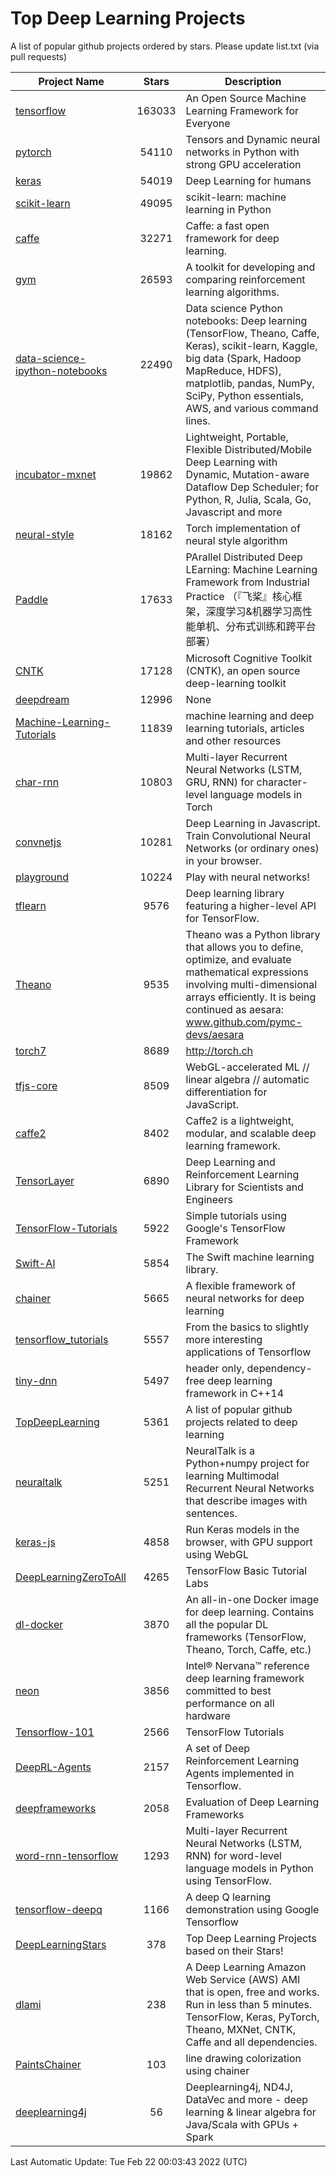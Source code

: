 # Top Deep Learning Projects
A list of popular github projects ordered by stars.
Please update list.txt (via pull requests)

|Project Name| Stars | Description |
| ---------- |:-----:| ----------- |
| [tensorflow](https://github.com/tensorflow/tensorflow) | 163033 | An Open Source Machine Learning Framework for Everyone |
| [pytorch](https://github.com/pytorch/pytorch) | 54110 | Tensors and Dynamic neural networks in Python with strong GPU acceleration |
| [keras](https://github.com/keras-team/keras) | 54019 | Deep Learning for humans |
| [scikit-learn](https://github.com/scikit-learn/scikit-learn) | 49095 | scikit-learn: machine learning in Python |
| [caffe](https://github.com/BVLC/caffe) | 32271 | Caffe: a fast open framework for deep learning. |
| [gym](https://github.com/openai/gym) | 26593 | A toolkit for developing and comparing reinforcement learning algorithms. |
| [data-science-ipython-notebooks](https://github.com/donnemartin/data-science-ipython-notebooks) | 22490 | Data science Python notebooks: Deep learning (TensorFlow, Theano, Caffe, Keras), scikit-learn, Kaggle, big data (Spark, Hadoop MapReduce, HDFS), matplotlib, pandas, NumPy, SciPy, Python essentials, AWS, and various command lines. |
| [incubator-mxnet](https://github.com/apache/incubator-mxnet) | 19862 | Lightweight, Portable, Flexible Distributed/Mobile Deep Learning with Dynamic, Mutation-aware Dataflow Dep Scheduler; for Python, R, Julia, Scala, Go, Javascript and more |
| [neural-style](https://github.com/jcjohnson/neural-style) | 18162 | Torch implementation of neural style algorithm |
| [Paddle](https://github.com/PaddlePaddle/Paddle) | 17633 | PArallel Distributed Deep LEarning: Machine Learning Framework from Industrial Practice （『飞桨』核心框架，深度学习&机器学习高性能单机、分布式训练和跨平台部署） |
| [CNTK](https://github.com/microsoft/CNTK) | 17128 | Microsoft Cognitive Toolkit (CNTK), an open source deep-learning toolkit |
| [deepdream](https://github.com/google/deepdream) | 12996 | None |
| [Machine-Learning-Tutorials](https://github.com/ujjwalkarn/Machine-Learning-Tutorials) | 11839 | machine learning and deep learning tutorials, articles and other resources  |
| [char-rnn](https://github.com/karpathy/char-rnn) | 10803 | Multi-layer Recurrent Neural Networks (LSTM, GRU, RNN) for character-level language models in Torch |
| [convnetjs](https://github.com/karpathy/convnetjs) | 10281 | Deep Learning in Javascript. Train Convolutional Neural Networks (or ordinary ones) in your browser. |
| [playground](https://github.com/tensorflow/playground) | 10224 | Play with neural networks! |
| [tflearn](https://github.com/tflearn/tflearn) | 9576 | Deep learning library featuring a higher-level API for TensorFlow. |
| [Theano](https://github.com/Theano/Theano) | 9535 | Theano was a Python library that allows you to define, optimize, and evaluate mathematical expressions involving multi-dimensional arrays efficiently. It is being continued as aesara: www.github.com/pymc-devs/aesara |
| [torch7](https://github.com/torch/torch7) | 8689 | http://torch.ch |
| [tfjs-core](https://github.com/tensorflow/tfjs-core) | 8509 | WebGL-accelerated ML // linear algebra // automatic differentiation for JavaScript. |
| [caffe2](https://github.com/facebookarchive/caffe2) | 8402 | Caffe2 is a lightweight, modular, and scalable deep learning framework. |
| [TensorLayer](https://github.com/tensorlayer/TensorLayer) | 6890 | Deep Learning and Reinforcement Learning Library for Scientists and Engineers  |
| [TensorFlow-Tutorials](https://github.com/nlintz/TensorFlow-Tutorials) | 5922 | Simple tutorials using Google's TensorFlow Framework |
| [Swift-AI](https://github.com/Swift-AI/Swift-AI) | 5854 | The Swift machine learning library. |
| [chainer](https://github.com/chainer/chainer) | 5665 | A flexible framework of neural networks for deep learning |
| [tensorflow_tutorials](https://github.com/pkmital/tensorflow_tutorials) | 5557 | From the basics to slightly more interesting applications of Tensorflow |
| [tiny-dnn](https://github.com/tiny-dnn/tiny-dnn) | 5497 | header only, dependency-free deep learning framework in C++14 |
| [TopDeepLearning](https://github.com/aymericdamien/TopDeepLearning) | 5361 | A list of popular github projects related to deep learning |
| [neuraltalk](https://github.com/karpathy/neuraltalk) | 5251 | NeuralTalk is a Python+numpy project for learning Multimodal Recurrent Neural Networks that describe images with sentences. |
| [keras-js](https://github.com/transcranial/keras-js) | 4858 | Run Keras models in the browser, with GPU support using WebGL |
| [DeepLearningZeroToAll](https://github.com/hunkim/DeepLearningZeroToAll) | 4265 | TensorFlow Basic Tutorial Labs |
| [dl-docker](https://github.com/floydhub/dl-docker) | 3870 | An all-in-one Docker image for deep learning. Contains all the popular DL frameworks (TensorFlow, Theano, Torch, Caffe, etc.) |
| [neon](https://github.com/NervanaSystems/neon) | 3856 | Intel® Nervana™ reference deep learning framework committed to best performance on all hardware |
| [Tensorflow-101](https://github.com/sjchoi86/Tensorflow-101) | 2566 | TensorFlow Tutorials |
| [DeepRL-Agents](https://github.com/awjuliani/DeepRL-Agents) | 2157 | A set of Deep Reinforcement Learning Agents implemented in Tensorflow. |
| [deepframeworks](https://github.com/zer0n/deepframeworks) | 2058 | Evaluation of Deep Learning Frameworks |
| [word-rnn-tensorflow](https://github.com/hunkim/word-rnn-tensorflow) | 1293 | Multi-layer Recurrent Neural Networks (LSTM, RNN) for word-level language models in Python using TensorFlow. |
| [tensorflow-deepq](https://github.com/siemanko/tensorflow-deepq) | 1166 | A deep Q learning demonstration using Google Tensorflow |
| [DeepLearningStars](https://github.com/hunkim/DeepLearningStars) | 378 | Top Deep Learning Projects based on their Stars! |
| [dlami](https://github.com/ritchieng/dlami) | 238 | A Deep Learning Amazon Web Service (AWS) AMI that is open, free and works. Run in less than 5 minutes. TensorFlow, Keras, PyTorch, Theano, MXNet, CNTK, Caffe and all dependencies. |
| [PaintsChainer](https://github.com/taizan/PaintsChainer) | 103 | line drawing colorization using chainer |
| [deeplearning4j](https://github.com/deeplearning4j/deeplearning4j) | 56 | Deeplearning4j, ND4J, DataVec and more - deep learning & linear algebra for Java/Scala with GPUs + Spark |

Last Automatic Update: Tue Feb 22 00:03:43 2022 (UTC)

